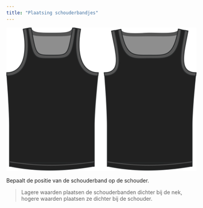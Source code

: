 ```yaml
---
title: "Plaatsing schouderbandjes"
---
```


![De optie voor de locatie van de schouderband bij Aaron](./shoulderstrapplacement.svg)

Bepaalt de positie van de schouderband op de schouder.

> Lagere waarden plaatsen de schouderbanden dichter bij de nek, hogere waarden plaatsen ze dichter bij de schouder.





